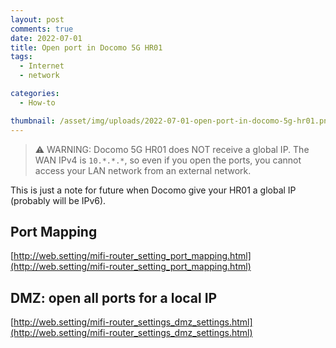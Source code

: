 ```yaml
---
layout: post
comments: true
date: 2022-07-01
title: Open port in Docomo 5G HR01
tags:
  - Internet
  - network

categories:
  - How-to

thumbnail: /asset/img/uploads/2022-07-01-open-port-in-docomo-5g-hr01.png
---
```


> ⚠️ WARNING: Docomo 5G HR01 does NOT receive a global IP. The WAN IPv4 is `10.*.*.*`, so even if you open the ports, you cannot access your LAN network from an external network.


This is just a note for future when Docomo give your HR01 a global IP (probably will be IPv6).


## Port Mapping


[http://web.setting/mifi-router_setting_port_mapping.html](http://web.setting/mifi-router_setting_port_mapping.html)


## DMZ: open all ports for a local IP


[http://web.setting/mifi-router_settings_dmz_settings.html](http://web.setting/mifi-router_settings_dmz_settings.html)

